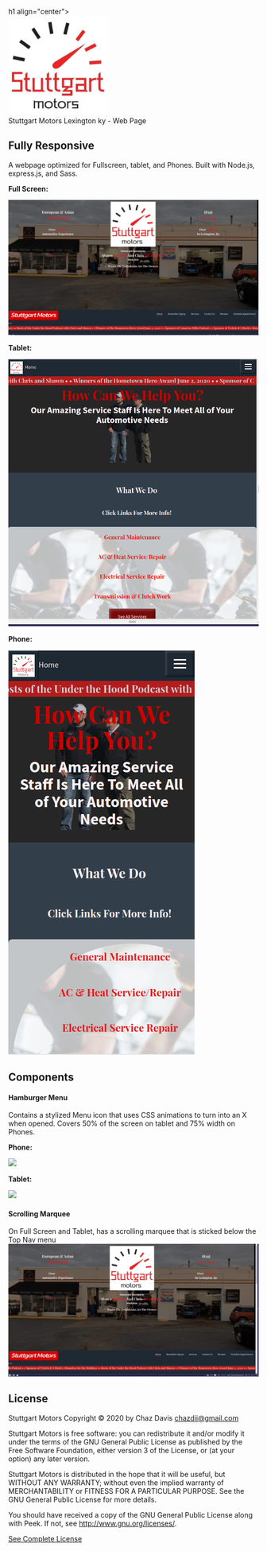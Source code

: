 h1 align="center">
  <br>
  <a href="./public/img/logo-lg-cropped.png"><img src="./public/img/logo-lg-cropped.png" alt="Stuttgart_logo" width="200"></a>
  <br>
  Stuttgart Motors Lexington ky - Web Page
  <br>
</h1>

## Fully Responsive

A webpage optimized for Fullscreen, tablet, and Phones. Built with Node.js, express.js, and Sass.

**Full Screen:**

![](./Data/Stuttgart_Fullscreen.png)

**Tablet:**

![](./Data/Stuttgart_Tablet.png)

**Phone:**

![](./Data/Stuttgart_Iphone.png)

## Components

#### Hamburger Menu

Contains a stylized Menu icon that uses CSS animations to turn into an X when opened.
Covers 50% of the screen on tablet and 75% width on Phones.

**Phone:** 

![](./Data/Mobile-menu.gif)

**Tablet:**

![](./Data/Tablet_menu.gif)

#### Scrolling Marquee

On Full Screen and Tablet, 
has a scrolling marquee that is sticked below the Top Nav menu
![](./Data/Marquee.gif)

## License

Stuttgart Motors Copyright © 2020 by Chaz Davis <chazdii@gmail.com>

Stuttgart Motors is free software: you can redistribute it and/or modify
it under the terms of the GNU General Public License as published by
the Free Software Foundation, either version 3 of the License, or
(at your option) any later version.

Stuttgart Motors is distributed in the hope that it will be useful,
but WITHOUT ANY WARRANTY; without even the implied warranty of
MERCHANTABILITY or FITNESS FOR A PARTICULAR PURPOSE.  See the
GNU General Public License for more details.

You should have received a copy of the GNU General Public License
along with Peek.  If not, see <http://www.gnu.org/licenses/>.

[See Complete License](./Data/gpl-3.0.txt)

